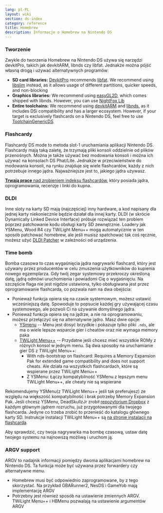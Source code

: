 ```yaml
---
lang: pl-PL
layout: wiki
section: ds-index
category: reference
title: Homebrew
description: Informacje o Homebrew na Nintendo DS
---
```


### Tworzenie

Zwykle do tworzenia Homebrew na Nintendo DS używa się narzędzi devkitPro, takich jak devkitARM, libnds czy libfat. Jednakże można pójść własną drogą i używać alternatywnych programów:

- **SD card libraries:** [DevkitPro](https://devkitpro.org/) recommends [libfat](https://github.com/devkitPro/libfat). We recommend using [libslim](https://github.com/DS-Homebrew/libslim/) instead, as it allows usage of different partitions, quicker speeds, and non-blocking
- **Graphics libraries:** We recommend using [easyGL2D](http://rel.phatcode.net/junk.php?id=117), which comes shipped with libnds. However, you can use [NightFox Lib](https://github.com/knightfox75/nds_nflib)
- **Entire toolchains:** We recommend using [devkitARM](https://devkitpro.org/wiki/Getting_Started) and [libnds](https://libnds.devkitpro.org/), as it includes DSi compatibility and has a larger ecosystem. However, if your target is exclusively flashcards on a Nintendo DS, feel free to use [ToolchainGenericDS](https://bitbucket.org/Coto88/toolchaingenericds)

### Flashcardy

Flashcardy DS mode to metoda slot-1 uruchamiania aplikacji Nintendo DS. Flashcardy mają taką zaletę, że trzymają pliki konsoli oddzielnie od plików przenośnych. Można je także używać bez modowania konsoli i można ich używać na konsolach DS Phat/Lite. Jednakże w przeciwieństwie do modowania konsoli, na rynku znajduje się wiele flashcardów, każdy z nich potrzebuje innego jądra. Najważniejsze jest to, jakiego jądra używasz.

[**Trwają prace** nad zrobieniem indeksu flashcardów](https://nightyoshi370.github.io/mm-github-pages-starter/), który posiada jądra, oprogramowania, recenzje i linki do kupna.

### DLDI

Inne sloty na karty SD mają (najczęściej) inny hardware, a kod napisany dla jednej karty niekoniecznie będzie działał dla innej karty. DLDI (w skrócie Dynamically Linked Device Interface) próbuje rozwiązać ten problem poprzez patchowanie kodu obsługi karty SD zewnętrznie. Loadery jak YSMenu, Wood R4 czy TWiLight Menu++ mogą automatycznie w ten sposób patchować homebrew, ale jeśli musisz spatchować tak coś ręcznie, możesz użyć [DLDI Patcher](https://www.chishm.com/DLDI#tools) w zależności od urządzenia.

### Time bomb

Bomba czasowa to czas wygaśnięcia jądra nagrywarki flashcard, który jest używany przez producentów w celu zmuszenia użytkowników do kupienia nowego egzemplarza. Gdy twój zegar systemowy przekroczy określoną datę, jądrą odmówi uruchomienia i powiadomi Cię o wygaśnięciu. Na szczęście flaga nie jest nigdzie ustawiona, tylko obsługiwana jest przez oprogramowanie flashcarda, co pozwala nam na dwa obejścia:

- Ponieważ funkcja opiera się na czasie systemowym, możesz ustawić wcześniejszą datę. Spowoduje to popsucie każdej gry używającej czasu systemowego, ale pozwoli Ci na używanie domyślnego jądra.
- Ponieważ funkcja opiera się na jądrze, a nie na oprogramowaniu, możesz przełączyć się na alternatywne jądro. Masz dwie opcje:
   - [YSmenu](https://gbatemp.net/threads/retrogamefan-updates-releases.267243/) -- Menu jest dosyć brzydkie i pokazuje tylko pliki `.nds`, ale ma o wiele lepsze wsparcie gier i cheatów oraz nie wymaga memory paka
   - [TWiLight Menu++](https://github.com/DS-Homebrew/TWiLightMenu) -- Przydatne jeśli chcesz mieć wszystkie ROMy z różnych konsol w jednym menu. Są dwa sposoby na uruchamianie gier DS z TWiLight Menu++:
      - With nds-bootstrap on flashcard: Requires a Memory Expansion Pak for extended game compatibility and does not support cheats. Ale działa na wszystkich flashcardach, które są wspierane przez TWiLight Menu++
      - Z YSMenu: Łączy kompatybilność YSMenu z lepszym menu TWiLight Menu++, ale cheaty nie są wspierane

Rekomendujemy YSMenu(z TWiLight Menu++ jeśli tak preferujesz) ze względu na większość kompatybilność i brak potrzeby Memory Expansion Pak. Jeśli chcesz YSMenu, DeadSkullzJr zrobił [repozytorium Dropbox](https://www.dropbox.com/sh/egadrhxj8gimu5t/AACv2KqWmeXEHkxoYRluobxha?dl=0) z każdym głównym jądrem rozruchu, już przygotowanymi dla twojego flashcarda. Jedyne co trzeba zrobić to przenieść do katalogu głównego karty SD. Instrukcje instalacji TWiLight Menu++ są [na stronie instalacji na flashcarda](../twilightmenu/installing-flashcard).

Aby sprawdzić, czy twoja nagrywarka ma bombę czasową, ustaw datę twojego systemu na najnowszą możliwą i uruchom ją.

### ARGV support
ARGV to nadajnik informacji pomiędzy dwoma aplikacjami homebrew na Nintendo DS. Ta funkcja może być używana przez forwardery czy alternatywne menu.

- Homebrew musi być odpowiednio zaprogramowane, by z tego skorzystać. Na przykład GBARunner2, NesDS i GameYob mają implementację ARGV
- Potrzebny jest również sposób na ustawienie zmiennych ARGV. TWiLight Menu++ i HBMenu pozwalają na ustawienie argumentów ARGV
